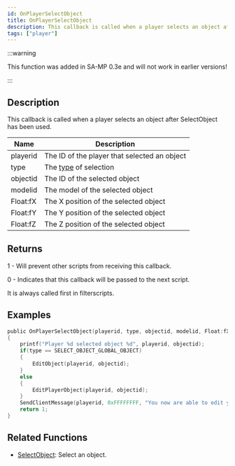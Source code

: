 ```yaml
---
id: OnPlayerSelectObject
title: OnPlayerSelectObject
description: This callback is called when a player selects an object after SelectObject has been used.
tags: ["player"]
---
```


:::warning

This function was added in SA-MP 0.3e and will not work in earlier versions!

:::

## Description

This callback is called when a player selects an object after SelectObject has been used.

| Name     | Description                                  |
| -------- | -------------------------------------------- |
| playerid | The ID of the player that selected an object |
| type     | The [type](../resources/selectobjecttypes.md) of selection                        |
| objectid | The ID of the selected object                |
| modelid  | The model of the selected object             |
| Float:fX | The X position of the selected object        |
| Float:fY | The Y position of the selected object        |
| Float:fZ | The Z position of the selected object        |

## Returns

1 - Will prevent other scripts from receiving this callback.

0 - Indicates that this callback will be passed to the next script.

It is always called first in filterscripts.

## Examples

```c
public OnPlayerSelectObject(playerid, type, objectid, modelid, Float:fX, Float:fY, Float:fZ)
{
    printf("Player %d selected object %d", playerid, objectid);
    if(type == SELECT_OBJECT_GLOBAL_OBJECT)
    {
        EditObject(playerid, objectid);
    }
    else
    {
        EditPlayerObject(playerid, objectid);
    }
    SendClientMessage(playerid, 0xFFFFFFFF, "You now are able to edit your object!");
    return 1;
}
```

## Related Functions

- [SelectObject](../../scripting/functions/SelectObject.md): Select an object.
